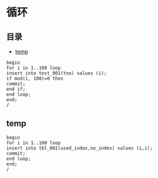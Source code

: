 # 循环

## 目录

-   [temp](#temp)

```纯文本
begin 
for i in 1..100 loop 
insert into test_001(tno) values (i); 
if mod(i, 100)=0 then 
commit; 
end if; 
end loop; 
end; 
/
```

## temp

```纯文本
begin 
for i in 1..100 loop 
insert into tbl_001(used_index,no_index) values (i,i); 
commit; 
end loop; 
end; 
/

```
